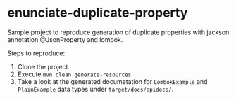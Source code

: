 # enunciate-duplicate-property

Sample project to reproduce generation of duplicate properties with jackson annotation @JsonProperty and lombok.

Steps to reproduce:

1. Clone the project.
2. Execute `mvn clean generate-resources`.
3. Take a look at the generated documetation for `LombokExample` and `PlainExample` data types under `target/docs/apidocs/`.
